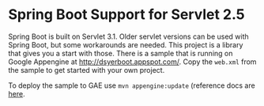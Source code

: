 Spring Boot Support for Servlet 2.5
===================================

Spring Boot is built on Servlet 3.1. Older servlet versions can be
used with Spring Boot, but some workarounds are needed. This project
is a library that gives you a start with those. There is a sample that
is running on Google Appengine at http://dsyerboot.appspot.com/. Copy
the `web.xml` from the sample to get started with your own project.

To deploy the sample to GAE use `mvn appengine:update` (reference docs
are
[here](https://cloud.google.com/appengine/docs/java/tools/maven#app_engine_maven_plugin_goals).

